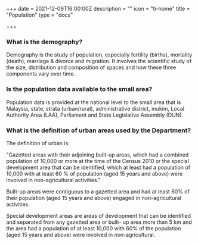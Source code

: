 +++
date = 2021-12-09T16:00:00Z
description = ""
icon = "ti-home"
title = "Population"
type = "docs"

+++
### What is the demography?
Demography is the study of population, especially fertility (births), mortality (death), marriage & divorce and migration. It involves the scientific study of the size, distribution and composition of spaces and how these three components vary over time.

### Is the population data available to the small area?
Population data is provided at the national level to the small area that is Malaysia, state, strata (urban/rural), administrative district, mukim, Local Authority Area (LAA), Parliament and State Legislative Assembly (DUN).

### What is the definition of urban areas used by the Department?
The definition of urban is:

"Gazetted areas with their adjoining built-up areas, which had a combined population of 10,000 or more at the time of the Census 2010 or the special development area that can be identified, which at least had a population of 10,000 with at least 60 % of population (aged 15 years and above) were involved in non-agricultural activities."

Built-up areas were contiguous to a gazetted area and had at least 60% of their population (aged 15 years and above) engaged in non-agricultural activities.

Special development areas are areas of development that can be identified and separated from any gazetted area or built- up area more than 5 km and the area had a population of at least 10,000 with 60% of the population (aged 15 years and above) were involved in non-agricultural.
